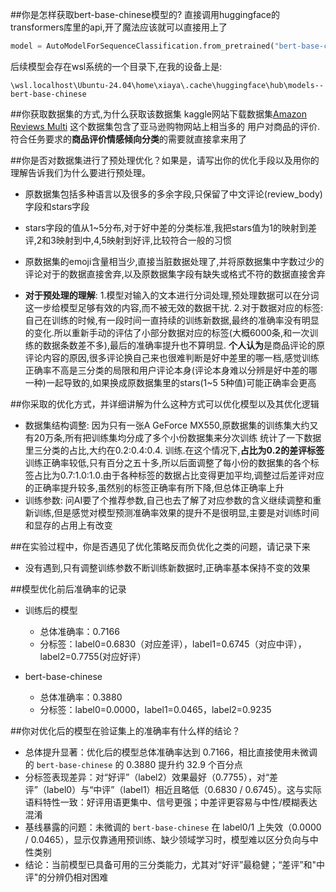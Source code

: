 ##你是怎样获取bert-base-chinese模型的?
直接调用huggingface的transformers库里的api,开了魔法应该就可以直接用上了
```python
model = AutoModelForSequenceClassification.from_pretrained("bert-base-chinese", num_labels=3)
```
后续模型会存在wsl系统的一个目录下,在我的设备上是:
```
\wsl.localhost\Ubuntu-24.04\home\xiaya\.cache\huggingface\hub\models--bert-base-chinese
```

##你获取数据集的方式,为什么获取该数据集
kaggle网站下载数据集[Amazon Reviews Multi](https://www.kaggle.com/datasets/mexwell/amazon-reviews-multi)
这个数据集包含了亚马逊购物网站上相当多的 用户对商品的评价.符合任务要求的**商品评价情感倾向分类**的需要就直接拿来用了

##你是否对数据集进行了预处理优化？如果是，请写出你的优化手段以及用你的理解告诉我们为什么要进行预处理。
- 原数据集包括多种语言以及很多的多余字段,只保留了中文评论(review_body)字段和stars字段
- stars字段的值从1~5分布,对于好中差的分类标准,我把stars值为1的映射到差评,2和3映射到中,4,5映射到好评,比较符合一般的习惯
- 原数据集的emoji含量相当少,直接当脏数据处理了,并将原数据集中字数过少的评论对于的数据直接舍弃,以及原数据集字段有缺失或格式不符的数据直接舍弃

- **对于预处理的理解**:
  1.模型对输入的文本进行分词处理,预处理数据可以在分词这一步给模型足够有效的内容,而不被无效的数据干扰.
  2.对于数据对应的标签:
  自己在训练的时候,有一段时间一直持续的训练新数据,最终的准确率没有明显的变化.所以重新手动的评估了小部分数据对应的标签(大概6000条,和一次训练的数据条数差不多),最后的准确率提升也不算明显.
  **个人认为**是商品评论的原评论内容的原因,很多评论换自己来也很难判断是好中差里的哪一档,感觉训练正确率不高是三分类的局限和用户评论本身(评论本身难以分辨是好中差的哪一种)一起导致的,如果换成原数据集里的stars(1~5 5种值)可能正确率会更高
  
##你采取的优化方式，并详细讲解为什么这种方式可以优化模型以及其优化逻辑
- 数据集结构调整: 因为只有一张A GeForce MX550,原数据集的训练集大约又有20万条,所有把训练集均分成了多个小份数据集来分次训练
统计了一下数据里三分类的占比,大约在0.2:0.4:0.4. 训练.在这个情况下,**占比为0.2的差评标签**训练正确率较低,只有百分之五十多,所以后面调整了每小份的数据集的各个标签占比为0.7:1.0:1.0.由于各种标签的数据占比变得更加平均,调整过后差评对应的正确率提升较多,虽然别的标签正确率有所下降,但总体正确率上升
- 训练参数:
问AI要了个推荐参数,自己也去了解了对应参数的含义继续调整和重新训练,但是感觉对模型预测准确率效果的提升不是很明显,主要是对训练时间和显存的占用上有改变

##在实验过程中，你是否遇见了优化策略反而负优化之类的问题，请记录下来
- 没有遇到,只有调整训练参数不断训练新数据时,正确率基本保持不变的效果

##模型优化前后准确率的记录
- 训练后的模型
  - 总体准确率：0.7166
  - 分标签：label0=0.6830（对应差评），label1=0.6745（对应中评），label2=0.7755(对应好评）

- bert-base-chinese
  - 总体准确率：0.3880
  - 分标签：label0=0.0000，label1=0.0465，label2=0.9235

##你对优化后的模型在验证集上的准确率有什么样的结论？
- 总体提升显著：优化后的模型总体准确率达到 0.7166，相比直接使用未微调的 `bert-base-chinese` 的 0.3880 提升约 32.9 个百分点
- 分标签表现差异：对“好评”（label2）效果最好（0.7755），对“差评”（label0）与“中评”（label1）相近且略低（0.6830 / 0.6745）。这与实际语料特性一致：好评用语更集中、信号更强；中差评更容易与中性/模糊表达混淆
- 基线暴露的问题：未微调的 `bert-base-chinese` 在 label0/1 上失效（0.0000 / 0.0465），显示仅靠通用预训练、缺少领域学习时，模型难以区分负向与中性类别
- 结论：当前模型已具备可用的三分类能力，尤其对“好评”最稳健；“差评”和"中评"的分辨仍相对困难






